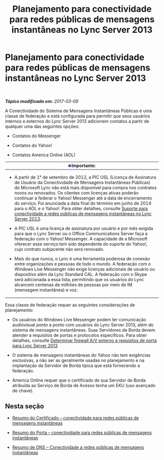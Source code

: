 ﻿---
title: Planejamento para conectividade para redes públicas de mensagens instantâneas no Lync Server 2013
TOCTitle: Planejamento para conectividade para redes públicas de mensagens instantâneas no Lync Server 2013
ms:assetid: e75e8884-05c7-414a-8014-bc9aa8126fb7
ms:mtpsurl: https://technet.microsoft.com/pt-br/library/JJ205349(v=OCS.15)
ms:contentKeyID: 49308438
ms.date: 03/09/2017
mtps_version: v=OCS.15
ms.translationtype: HT
---

# Planejamento para conectividade para redes públicas de mensagens instantâneas no Lync Server 2013

 

_**Tópico modificado em:** 2017-03-09_

A Conectividade do Sistema de Mensagens Instantâneas Públicas é uma classe de federação e está configurada para permitir que seus usuários internos e externos do Lync Server 2013 adicionem contatos a partir de qualquer uma das seguintes opções:

  - Contatos do Messenger

  - Contatos do Yahoo\!

  - Contatos America Online (AOL)

<table>
<colgroup>
<col style="width: 100%" />
</colgroup>
<thead>
<tr class="header">
<th><img src="images/Gg425939.important(OCS.15).gif" title="important" alt="important" />Importante:</th>
</tr>
</thead>
<tbody>
<tr class="odd">
<td><ul>
<li><p>A partir de 1° de setembro de 2012, a PIC USL (Licença de Assinatura de Usuário da Conectividade de Mensagens Instantâneas Públicas) do Microsoft Lync não está mais disponível para compra nos contratos novos ou renovados. Os clientes com licenças ativas poderão continuar a federar o Yahoo! Messenger até a data de encerramento do serviço. Foi anunciada a data final do términio em junho de 2014 para o AOL e o Yahoo!. Para obter detalhes, consulte <a href="lync-server-2013-support-for-public-instant-messenger-connectivity.md">Suporte para conectividade a redes públicas de mensagens instantâneas no Lync Server 2013</a>.</p></li>
<li><p>A PIC USL é uma licença de assinatura por usuário e por mês exigida para que o Lync Server ou o Office Communications Server faça a federação com o Yahoo! Messenger. A capacidade de a Microsoft oferecer esse serviço tem sido dependente do suporte do Yahoo!, cujo contrato subjacente não será renovado.</p></li>
<li><p>Mais do que nunca, o Lync é uma ferramenta poderosa de conexão entre organizações e pessoas de todo o mundo. A federação com o Windows Live Messenger não exige licenças adicionais de usuário ou dispositivo além da Lync Standard CAL. A federação com o Skype será adicionada a essa lista, permitindo que os usuários do Lync alcancem centenas de milhões de pessoas por meio de IM (mensagem instantânea) e voz.</p></li>
</ul></td>
</tr>
</tbody>
</table>


Essa classe de federação requer as seguintes considerações de planejamento:

  - Os usuários do Windows Live Messenger podem ter comunicação audiovisual ponto a ponto com usuários do Lync Server 2013, além do sistema de mensagens instantâneas. Suas Servidores de Borda devem atender a requisitos de portas e protocolos específicos. Para obter detalhes, consulte [Determinar firewall A/V externo e requisitos de porta para Lync Server 2013](lync-server-2013-determine-external-a-v-firewall-and-port-requirements.md)

  - O sistema de mensagens instantâneas do Yahoo não tem exigências exclusivas, a não ser as geralmente usadas no planejamento e na implantação da Servidor de Borda típica que está fornecendo a federação.

  - America Online requer que o certificado de sua Servidor de Borda atribuída ao Serviço de Borda de Acesso tenha um EKU (uso avançado de chave).

## Nesta seção

  - [Resumo do Certificado – conectividade para redes públicas de mensagens instantâneas](lync-server-2013-certificate-summary-public-instant-messaging-connectivity.md)

  - [Resumo do Porta – conectividade para redes públicas de mensagens instantâneas](lync-server-2013-port-summary-public-instant-messaging-connectivity.md)

  - [Resumo de DNS – Conectividade a redes públicas de mensagens instantâneas](https://technet.microsoft.com/pt-br/library/jj618375\(v=ocs.15\))

